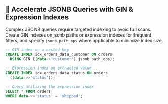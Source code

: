 ## 🚀 Accelerate JSONB Queries with GIN & Expression Indexes

Complex JSONB queries require targeted indexing to avoid full scans. Create GIN indexes on jsonb paths or expression indexes for frequent filters, and specify `jsonb_path_ops` where applicable to minimize index size.

```sql
-- GIN index on a nested key
CREATE INDEX idx_orders_data_customer ON orders
  USING GIN ((data->'customer') jsonb_path_ops);

-- Expression index on extracted value
CREATE INDEX idx_orders_data_status ON orders
  ((data->>'status'));

-- Query utilizing the expression index
SELECT * FROM orders
WHERE data->>'status' = 'shipped';
```